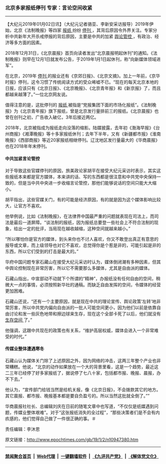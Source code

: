 ### 北京多家报纸停刊 专家：言论空间收紧
------------------------

<p>
 【大纪元2019年01月02日讯】（大纪元记者骆亚、李新安采访报导）2019年伊始，北京《法制晚报》等四家
 <a href="http://www.epochtimes.com/gb/tag/%E6%8A%A5%E7%BA%B8.html">
  报纸
 </a>
 纷纷
 <a href="http://www.epochtimes.com/gb/tag/%E5%81%9C%E5%88%8A.html">
  停刊
 </a>
 ，其背后原因令外界关注。专家分析中共新年大开杀戒停报的背后原因，主要是中共的加紧
 <a href="http://www.epochtimes.com/gb/tag/%E8%88%86%E8%AE%BA%E7%AE%A1%E6%8E%A7.html">
  舆论管控
 </a>
 ，有政治、经济等多方面的因素。
</p>
<p>
 2018年12月31日，《北京晨报》首页向读者发出“北京晨报明起休刊”的通知。《法制晚报》则早在12月1日就发布公告，于2019年1月1日起休刊，称“向新媒体领域进军”。
</p>
<p>
 在北京，2019年
 <a href="http://www.epochtimes.com/gb/tag/%E5%81%9C%E5%88%8A.html">
  停刊
 </a>
 的报业还有《京郊日报》、《北京文摘》。加上一年前，《京华时报》停刊，这令习惯了传统阅读方式的受众唏嘘不已。“现在的每天北京本地的日报，应该只有《北京日报》、《北京晚报》、《北京青年报》和《新京报》了，而且都越来越薄了。”一位北京网友说。
</p>
<p>
 值得注意的是，这批停刊的
 <a href="http://www.epochtimes.com/gb/tag/%E6%8A%A5%E7%BA%B8.html">
  报纸
 </a>
 被指是“党报集团下面的市场化报纸”。《法制晚报》为《北京青年报》旗下报纸，曾是北京发行量排前三的报纸。《北京晨报》也曾在创刊之初，广告收入破亿，3年后接近两亿。
</p>
<p>
 2018年，北京被指成为报纸走向没落的缩影。陆媒披露，去年初《渤海早报》《台州商报》《湘潭晚报》等十多家报纸休刊；去年下半年，又有《新疆都市报》《淮南晚报》《西部商报》等近20家报纸相继停刊。辽沈地区发行量最大的《华商晨报》也在2018年年末停刊。
</p>
<h4>
 中共加紧言论管控
</h4>
<p>
 对于导致这些官媒停刊的原因，旅美政论家胡平在接受大纪元采访时表示，其实这些报纸本来都是官方媒体，本来讲的话、写的东西都是很注意和中共党中央保持一致的，但是当中共中央进一步收缩言论管控，那他们能够说话的空间只能大大缩小。
</p>
<p>
 胡平指出，这些官媒关门，有的可能是经济原因，有的就是因为这个媒体影响比较大，让官方不喜欢。
</p>
<p>
 他举例说，比如《法制晚报》，在法律界中国最严重的问题就表现在司法上，而司法是最后一道屏障。“谈法制的报纸，因为报纸总要登一些社会上不符合法制的现象，给出一定的批评，当局现在越收越缩，这种空间就越来越小。”
</p>
<p>
 “所以哪怕你是官方的媒体，到头来你也不讨人喜欢，你又不敢登出真正有意思的报导或文章，而上级领导也对它不喜欢，总觉得你是个惹是非的，可能引起是非的东西，所以它们受到的打击是最大的。”
</p>
<p>
 华府中国问题专家石藏山在接受大纪元采访时认为，媒体倒闭潮有多种因素，但其中舆论控制现在非常厉害，所以它不需要那么多媒体，尤其是自由派的媒体。
</p>
<p>
 石藏山指出，中宣部动不动就下个所谓的“精神”，办报纸没有任何自由的空间，稍微大一点的事情，必须按照新华社的通稿。而缺乏自由发挥的空间，令媒体的经营更加困难。
</p>
<p>
 石藏山还说，“还有一个主要原因，就是现在中共的理论宣传、舆论政策‘左转’地非常厉害，所以中共党内偏向自由派的一批人可能空间更小，因为他们以前是依靠自由讨论和发一些灰色地带和擦边球来生存，现在这个全部卡死了以后，他们就没有
 <a href="http://www.epochtimes.com/gb/tag/%E7%94%9F%E5%AD%98%E7%A9%BA%E9%97%B4.html">
  生存空间
 </a>
 了。”
</p>
<p>
 他强调，这跟中共现在的政策也有关系，“维护高层权威，媒体会进入一个非常难受的时代。”
</p>
<h4>
 传媒业整体遭遇寒冬
</h4>
<p>
 石藏山认为媒体关门除了上述原因之外，因为网络的冲击，这两三年整个产业也非常糟糕。他说，“北京的动作如果放在一个大的背景里看，这是一个趋势，最近这二三年已经停了好多家报纸了，据说停了七八十家，包括都市报、晚报、晨报，办不下去。”
</p>
<p>
 他认为，“宣传部门给钱当然是给机关报，像《北京日报》，不会拨款其它的地方。其它晨报、都市报、晚报基本都是要自负盈亏的。所以当然这批就全倒了。””
</p>
<p>
 华商晨报社社长、总编辑刘庆在日前的随笔文章中也写道，“不仅仅是纸媒遇到问题，传媒业整体艰难”。对于“这张报纸消失的全过程”，“那些决策者们是不会有内疚感的，他们觉得自己做了一件很正确的事。＃
</p>
<p>
 责任编辑：李沐恩
</p>

原文链接：http://www.epochtimes.com/gb/19/1/2/n10947380.htm


------------------------
#### [禁闻聚合首页](https://github.com/gfw-breaker/banned-news/blob/master/README.md) &nbsp;|&nbsp; [Web代理](https://github.com/gfw-breaker/open-proxy/blob/master/README.md) &nbsp;|&nbsp; [一键翻墙软件](https://github.com/gfw-breaker/nogfw/blob/master/README.md) &nbsp;|&nbsp; [《九评共产党》](https://github.com/gfw-breaker/9ping.md/blob/master/README.md#九评之一评共产党是什么) &nbsp;|&nbsp; [《解体党文化》](https://github.com/gfw-breaker/jtdwh.md/blob/master/README.md#绪论)